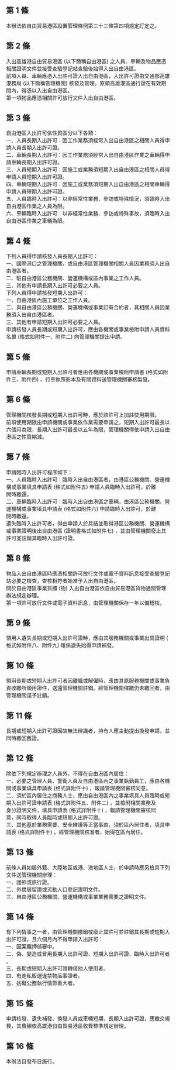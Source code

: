 第 1 條
-------
本辦法依自由貿易港區設置管理條例第三十三條第四項規定訂定之。

第 2 條
-------
入出高雄港自由貿易港區 (以下簡稱自由港區) 之人員、車輛及物品應憑  
相關證明文件並接受查驗登記站查驗後始得入出自由港區。  
前項人員、車輛應憑入出許可證入出自由港區，入出許可證由交通部高雄  
港務局 (以下簡稱管理機關) 核發及管理。原領高雄港區通行證在有效期  
間內，得憑以入出自由港區。  
第一項物品應憑相關許可放行文件入出自由港區。

第 3 條
-------
自由港區入出許可依性質區分以下各類：  
一、人員長期入出許可：因工作業務須經常入出自由港區之相關人員得申  
    請人員長期入出許可證。  
二、車輛長期入出許可：因工作業務須經常入出自由港區作業之車輛得申  
    請車輛長期入出許可證。  
三、人員短期入出許可：因施工或業務須短期入出自由港區之相關人員得  
    申請人員短期入出許可證。  
四、車輛短期入出許可：因施工或業務須短期入出自由港區之相關車輛得  
    申請人員短期入出許可證。  
五、人員臨時入出許可：以非經常性業務、參訪或特殊情況，須臨時入出  
    自由港區作業之人員為限。  
六、車輛臨時入出許可：以非經常性業務、參訪或特殊事故，須臨時入出  
    自由港區作業之車輛為限。

第 4 條
-------
下列人員得申請核發人員長期入出許可：  
一、國際港口之管理機關，或自由港區管理機關相關人員因業務須入出自  
    由港區者。  
二、駐自由港區公務機關、營運機構或區內事業之工作人員。  
三、其他有申請長期入出許可必要之人員。  
下列人員得申請核發短期入出許可：  
一、自由港區內施工單位之工作人員。  
二、與自由港區公務機關、營運機構或事業訂有合約者，其相關人員因業  
    務須入出自由港區者。  
三、其他有申請短期入出許可必要之人員。  
申請核發人員長期或短期入出許可，應由各機關或事業檢附申請人員資料  
名單 (格式如附件一、附件二) 向管理機關提出申請。

第 5 條
-------
申請車輛長期或短期入出許可者應由各機關或事業檢附申請書 (格式如附  
件三、附件四) 、行車執照影本及有關資料送管理機關審核製發。

第 6 條
-------
管理機關核發長期或短期入出許可時，應於該許可上加註使用期限。  
前項使用期限由申請機關或事業依作業需要申請之，短期入出許可最長以  
六個月為限，長期入出許可最長以五年為限，管理機關得依申請入出自由  
港區之性質縮減。

第 7 條
-------
申請臨時入出許可程序如下：  
一、人員臨時入出許可：臨時入出自由港區者，由港區公務機關、營運機  
    構或事業填具申請表 (格式如附件五) 申請人員臨時入出許可，於離  
    開時繳還。  
二、車輛臨時入出許可：臨時入出自由港區之車輛，由港區公務機關、營  
    運機構或事業填具申請表 (格式如附件六) 申請臨時入出許可，於離  
    開時繳還。  
遺失臨時入出許可者，得由申請人於具結並取得港區公務機關、營運機構  
或事業證明後出自由港區 (證明書格式如附件七) ，並由管理機關廢止其  
許可並註銷其臨時入出許可證。

第 8 條
-------
物品入出自由港區時應憑相關許可放行文件或電子資料訊息接受查驗登記  
站必要之檢查，查核相符者始准予入出自由港區。  
關於自由港區事業貨櫃 (物) 入出自由港區依自由貿易港區貨物通關管理  
辦法規定辦理。  
第一項許可放行文件或電子資料訊息，由管理機關保存一年以備稽核。

第 9 條
-------
領用人遺失長期或短期入出許可證時，應由其服務機關或事業出具證明 (  
格式如附件八、附件九) 確係遺失始得申請補發。

第 10 條
--------
領用長期或短期入出許可者因離職或解僱時，應由其原服務機關或事業負  
責收繳所領用證件，送還管理機關註銷。經管理機關催繳仍未繳回者，由  
管理機關逕予註銷。

第 11 條
--------
長期或短期入出許可證因故無法辨識者，持有人應主動提出換發申請，並  
同時繳回舊證。

第 12 條
--------
除依下列規定辦理之人員外，不得在自由港區內居住：  
一、必要之管理人員、警衛人員及自由港區內之事業執勤員工，應由各機  
    關或事業填具申請表 (格式詳附件十) ，報請管理機關審核同意。  
二、須於區內居住之商務人士，應由自由港區內之事業填具人員臨時或短  
    期入出許可證申請表 (格式詳附件五、附件二) ，並檢附相關業務及  
    身分證明文件，填具申請表 (格式詳附件十) ，報請管理機關審核同  
    意，同時取得人員臨時或短期入出許可證。  
三、其他基於業務需要、安全維護等正當事由，須於區內居住者，填具申  
    請表 (格式詳附件十) ，經管理機關核准者，始得在區內居住。

第 13 條
--------
前條人員如屬外籍、大陸地區或港、澳地區人士，於申請時應另檢具下列  
文件送管理機關辦理：  
一、護照或旅行證。  
二、外僑居留證或流動人口登記證明文件。  
三、自由港區公務機關、營運機構或事業業務需要之證明文件。

第 14 條
--------
有下列情事之一者，由管理機關撤銷或廢止其許可並註銷其長期或短期入  
出許可證，且六個月內不得申請入出許可：  
一、因案羈押偵審中。  
二、偽、變造或冒用長期入出許可證、短期入出許可證、臨時入出許可者  
    。  
三、長期或短期入出許可證轉借他人使用者。  
四、有走私販運違禁物品事證者。  
五、妨礙公務執行情節重大者。

第 15 條
--------
申請核發、遺失補發、換發人員或車輛短期、長期入出許可證，應繳交規  
費，其費額依高雄港自由貿易港區收費標準規定辦理。

第 16 條
--------
本辦法自發布日施行。

